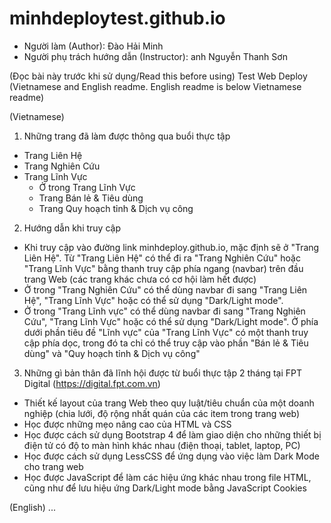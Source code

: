 # minhdeploytest.github.io
+ Người làm (Author): Đào Hải Minh
+ Người phụ trách hướng dẫn (Instructor): anh Nguyễn Thanh Sơn

(Đọc bài này trước khi sử dụng/Read this before using)
Test Web Deploy (Vietnamese and English readme. English readme is below Vietnamese readme)

(Vietnamese)
1. Những trang đã làm được thông qua buổi thực tập 
- Trang Liên Hệ
- Trang Nghiên Cứu
- Trang Lĩnh Vực
  * Ở trong Trang Lĩnh Vực
  + Trang Bán lẻ & Tiêu dùng
  + Trang Quy hoạch tỉnh & Dịch vụ công
  
2. Hướng dẫn khi truy cập
- Khi truy cập vào đường link minhdeploy.github.io, mặc định sẽ ở "Trang Liên Hệ". Từ "Trang Liên Hệ" có thể đi ra "Trang Nghiên Cứu" hoặc "Trang Lĩnh Vực" bằng thanh truy cập phía ngang (navbar) trên đầu trang Web (các trang khác chưa có cơ hội làm hết được)
- Ở trong "Trang Nghiên Cứu" có thể dùng navbar đi sang "Trang Liên Hệ", "Trang Lĩnh Vực" hoặc có thể sử dụng "Dark/Light mode".
- Ở trong "Trang Lĩnh vực" có thể dùng navbar đi sang "Trang Nghiên Cứu", "Trang Lĩnh Vực" hoặc có thể sử dụng "Dark/Light mode". Ở phía dưới phần tiêu đề "Lĩnh vực" của "Trang Lĩnh Vực" có một thanh truy cập phía dọc, trong đó ta chỉ có thể truy cập vào phần "Bán lẻ & Tiêu dùng" và "Quy hoạch tỉnh & Dịch vụ công"

3. Những gì bản thân đã lĩnh hội được từ buổi thực tập 2 tháng tại FPT Digital (https://digital.fpt.com.vn)
- Thiết kế layout của trang Web theo quy luật/tiêu chuẩn của một doanh nghiệp (chia lưới, độ rộng nhất quán của các item trong trang web)
- Học được những mẹo nâng cao của HTML và CSS
- Học được cách sử dụng Bootstrap 4 để làm giao diện cho những thiết bị điện tử có độ to màn hình khác nhau (điện thoại, tablet, laptop, PC)
- Học được cách sử dụng LessCSS để ứng dụng vào việc làm Dark Mode cho trang web
- Học được JavaScript để làm các hiệu ứng khác nhau trong file HTML, cũng như để lưu hiệu ứng Dark/Light mode bằng JavaScript Cookies



(English)
...
